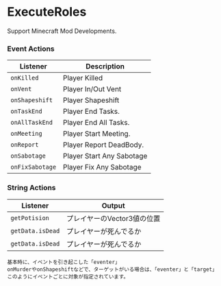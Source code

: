 # ExecuteRoles
Support Minecraft Mod Developments.

### Event Actions

| Listener | Description |
| -------- | ---- |
| `onKilled` | Player Killed |
| `onVent` | Player In/Out Vent |
| `onShapeshift` | Player Shapeshift |
| `onTaskEnd` | Player End Tasks. |
| `onAllTaskEnd` | Player End All Tasks. |
| `onMeeting` | Player Start Meeting. |
| `onReport` | Player Report DeadBody. |
| `onSabotage` | Player Start Any Sabotage |
| `onFixSabotage` | Player Fix Any Sabotage |

### String Actions

| Listener | Output |
| -------- | ---- |
| `getPotision` | プレイヤーのVector3値の位置 |
| `getData.isDead` | プレイヤーが死んでるか |
| `getData.isDead` | プレイヤーが死んでるか |

```
基本時に、イベントを引き起こした「eventer」
onMurderやonShapeshiftなどで、ターゲットがいる場合は、「eventer」と「target」
このようにイベントごとに対象が指定されています。
```
